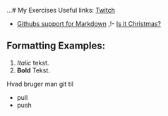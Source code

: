 
…# My Exercises
Useful links:
[Twitch](https://www.twitch.tv)
- [Githubs support for
Markdown](https://docs.github.com/en/get-started/writing-on-github/getting-started-with-writing-and-formatting-on-github/basic-writing-and-formatting-syntax) ,!- [Is it Christmas?](https://isitchristmas.com)
## Formatting Examples:
1. *Italic* tekst.
2. **Bold** Tekst.

Hvad bruger man git til
- pull
- push

